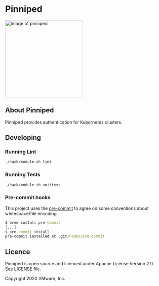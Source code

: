 # Pinniped

<img src="https://cdn.pixabay.com/photo/2015/12/07/21/52/harbor-1081482_1280.png" alt="Image of pinniped" width="250px"/>

<!--
    Image source: https://pixabay.com/illustrations/harbor-seal-sitting-maine-marine-1081482/
    Free for commercial use without attribution. https://pixabay.com/service/license/
-->

## About Pinniped

Pinniped provides authentication for Kubernetes clusters.

## Developing

### Running Lint

```cmd
./hack/module.sh lint
```

### Running Tests

```cmd
./hack/module.sh unittest
```

### Pre-commit hooks

This project uses the [pre-commit] to agree on some conventions about whitespace/file encoding.

```cmd
$ brew install pre-commit
[...]
$ pre-commit install
pre-commit installed at .git/hooks/pre-commit
```

[pre-commit]: https://pre-commit.com/

## Licence

Pinniped is open source and licenced under Apache License Version 2.0. See [LICENSE](LICENSE) file.

Copyright 2020 VMware, Inc.
